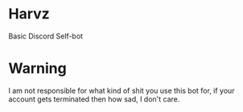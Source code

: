 # Harvz
Basic Discord Self-bot
# Warning
I am not responsible for what kind of shit you use this bot for, if your account gets terminated then how sad, I don't care.
